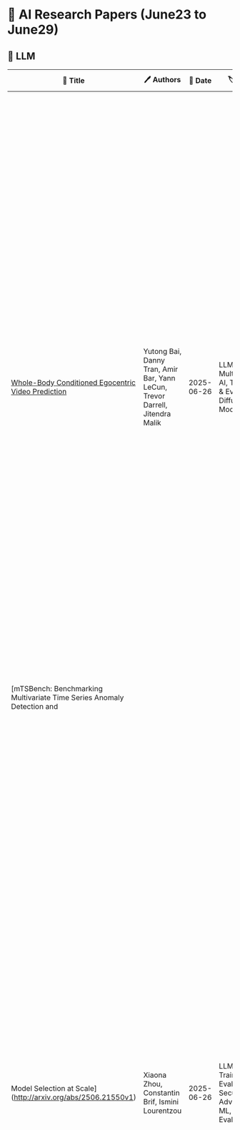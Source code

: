 # 📌 AI Research Papers (June23 to June29)

## 🔹 LLM

| 📄 Title | 🖊 Authors | 📅 Date | 🏷 Tags | 📜 Summary | 🔗 Link |
|---------|---------|---------|---------|---------|---------|
| [Whole-Body Conditioned Egocentric Video Prediction](http://arxiv.org/abs/2506.21552v1) | Yutong Bai, Danny Tran, Amir Bar, Yann LeCun, Trevor Darrell, Jitendra Malik | 2025-06-26 | LLM, Multimodal AI, Training & Evaluation, Diffusion Models | We train models to Predict Ego-centric Video from human Actions (PEVA), given the past video and an action represented by the relative 3D body pose. By conditioning on kinematic pose trajectories, structured by the joint hierarchy of the body, our model learns to simulate how physical human actions shape the environment from a first-person point of view. We train an auto-regressive conditional diffusion transformer on Nymeria, a large-scale dataset of real-world egocentric video and body pose capture. We further design a hierarchical evaluation protocol with increasingly challenging tasks, enabling a comprehensive analysis of the model's embodied prediction and control abilities. Our work represents an initial attempt to tackle the challenges of modeling complex real-world environments and embodied agent behaviors with video prediction from the perspective of a human. | [🔗 Paper](http://arxiv.org/abs/2506.21552v1) |
| [mTSBench: Benchmarking Multivariate Time Series Anomaly Detection and
  Model Selection at Scale](http://arxiv.org/abs/2506.21550v1) | Xiaona Zhou, Constantin Brif, Ismini Lourentzou | 2025-06-26 | LLM, Training & Evaluation, Security & Adversarial ML, Model Evaluation | Multivariate time series anomaly detection (MTS-AD) is critical in domains like healthcare, cybersecurity, and industrial monitoring, yet remains challenging due to complex inter-variable dependencies, temporal dynamics, and sparse anomaly labels. We introduce mTSBench, the largest benchmark to date for MTS-AD and unsupervised model selection, spanning 344 labeled time series across 19 datasets and 12 diverse application domains. mTSBench evaluates 24 anomaly detection methods, including large language model (LLM)-based detectors for multivariate time series, and systematically benchmarks unsupervised model selection techniques under standardized conditions. Consistent with prior findings, our results confirm that no single detector excels across datasets, underscoring the importance of model selection. However, even state-of-the-art selection methods remain far from optimal, revealing critical gaps. mTSBench provides a unified evaluation suite to enable rigorous, reproducible comparisons and catalyze future advances in adaptive anomaly detection and robust model selection. | [🔗 Paper](http://arxiv.org/abs/2506.21550v1) |
| [PsyLite Technical Report](http://arxiv.org/abs/2506.21536v1) | Fangjun Ding, Renyu Zhang, Xinyu Feng, Chengye Xie, Zheng Zhang, Yanting Zhang | 2025-06-26 | LLM, Optimization, Training & Evaluation | With the rapid development of digital technology, AI-driven psychological counseling has gradually become an important research direction in the field of mental health. However, existing models still have deficiencies in dialogue safety, detailed scenario handling, and lightweight deployment. To address these issues, this study proposes PsyLite, a lightweight psychological counseling large language model agent developed based on the base model InternLM2.5-7B-chat. Through a two-stage training strategy (hybrid distillation data fine-tuning and ORPO preference optimization), PsyLite enhances the model's deep-reasoning ability, psychological counseling ability, and safe dialogue ability. After deployment using Ollama and Open WebUI, a custom workflow is created with Pipelines. An innovative conditional RAG is designed to introduce crosstalk humor elements at appropriate times during psychological counseling to enhance user experience and decline dangerous requests to strengthen dialogue safety. Evaluations show that PsyLite outperforms the baseline models in the Chinese general evaluation (CEval), psychological counseling professional evaluation (CPsyCounE), and dialogue safety evaluation (SafeDialBench), particularly in psychological counseling professionalism (CPsyCounE score improvement of 47.6\%) and dialogue safety (\safe{} score improvement of 2.4\%). Additionally, the model uses quantization technology (GGUF q4\_k\_m) to achieve low hardware deployment (5GB memory is sufficient for operation), providing a feasible solution for psychological counseling applications in resource-constrained environments. | [🔗 Paper](http://arxiv.org/abs/2506.21536v1) |
## 🔹 Diffusion Models

| 📄 Title | 🖊 Authors | 📅 Date | 🏷 Tags | 📜 Summary | 🔗 Link |
|---------|---------|---------|---------|---------|---------|
| [DeOcc-1-to-3: 3D De-Occlusion from a Single Image via Self-Supervised
  Multi-View Diffusion](http://arxiv.org/abs/2506.21544v1) | Yansong Qu, Shaohui Dai, Xinyang Li, Yuze Wang, You Shen, Liujuan Cao, Rongrong Ji | 2025-06-26 | Diffusion Models | Reconstructing 3D objects from a single image is a long-standing challenge, especially under real-world occlusions. While recent diffusion-based view synthesis models can generate consistent novel views from a single RGB image, they generally assume fully visible inputs and fail when parts of the object are occluded. This leads to inconsistent views and degraded 3D reconstruction quality. To overcome this limitation, we propose an end-to-end framework for occlusion-aware multi-view generation. Our method directly synthesizes six structurally consistent novel views from a single partially occluded image, enabling downstream 3D reconstruction without requiring prior inpainting or manual annotations. We construct a self-supervised training pipeline using the Pix2Gestalt dataset, leveraging occluded-unoccluded image pairs and pseudo-ground-truth views to teach the model structure-aware completion and view consistency. Without modifying the original architecture, we fully fine-tune the view synthesis model to jointly learn completion and multi-view generation. Additionally, we introduce the first benchmark for occlusion-aware reconstruction, encompassing diverse occlusion levels, object categories, and mask patterns. This benchmark provides a standardized protocol for evaluating future methods under partial occlusions. Our code is available at https://github.com/Quyans/DeOcc123. | [🔗 Paper](http://arxiv.org/abs/2506.21544v1) |
## 🔹 RLHF

| 📄 Title | 🖊 Authors | 📅 Date | 🏷 Tags | 📜 Summary | 🔗 Link |
|---------|---------|---------|---------|---------|---------|
| [MADrive: Memory-Augmented Driving Scene Modeling](http://arxiv.org/abs/2506.21520v1) | Polina Karpikova, Daniil Selikhanovych, Kirill Struminsky, Ruslan Musaev, Maria Golitsyna, Dmitry Baranchuk | 2025-06-26 | RLHF, Multimodal AI | Recent advances in scene reconstruction have pushed toward highly realistic modeling of autonomous driving (AD) environments using 3D Gaussian splatting. However, the resulting reconstructions remain closely tied to the original observations and struggle to support photorealistic synthesis of significantly altered or novel driving scenarios. This work introduces MADrive, a memory-augmented reconstruction framework designed to extend the capabilities of existing scene reconstruction methods by replacing observed vehicles with visually similar 3D assets retrieved from a large-scale external memory bank. Specifically, we release MAD-Cars, a curated dataset of ${\sim}70$K 360{\deg} car videos captured in the wild and present a retrieval module that finds the most similar car instances in the memory bank, reconstructs the corresponding 3D assets from video, and integrates them into the target scene through orientation alignment and relighting. The resulting replacements provide complete multi-view representations of vehicles in the scene, enabling photorealistic synthesis of substantially altered configurations, as demonstrated in our experiments. Project page: https://yandex-research.github.io/madrive/ | [🔗 Paper](http://arxiv.org/abs/2506.21520v1) |
| [Mitigating Hallucination of Large Vision-Language Models via Dynamic
  Logits Calibration](http://arxiv.org/abs/2506.21509v1) | Jiahe Chen, Jiaying He, Qian Shao, Qiyuan Chen, Jiahe Ying, Hongxia Xu, Jintai Chen, Jianwei Zheng, Jian Wu | 2025-06-26 | RLHF, Responsible AI, Multimodal AI, Model Evaluation | Large Vision-Language Models (LVLMs) have demonstrated significant advancements in multimodal understanding, yet they are frequently hampered by hallucination-the generation of text that contradicts visual input. Existing training-free decoding strategies exhibit critical limitations, including the use of static constraints that do not adapt to semantic drift during generation, inefficiency stemming from the need for multiple forward passes, and degradation of detail due to overly rigid intervention rules. To overcome these challenges, this paper introduces Dynamic Logits Calibration (DLC), a novel training-free decoding framework designed to dynamically align text generation with visual evidence at inference time. At the decoding phase, DLC step-wise employs CLIP to assess the semantic alignment between the input image and the generated text sequence. Then, the Relative Visual Advantage (RVA) of candidate tokens is evaluated against a dynamically updated contextual baseline, adaptively adjusting output logits to favor tokens that are visually grounded. Furthermore, an adaptive weighting mechanism, informed by a real-time context alignment score, carefully balances the visual guidance while ensuring the overall quality of the textual output. Extensive experiments conducted across diverse benchmarks and various LVLM architectures (such as LLaVA, InstructBLIP, and MiniGPT-4) demonstrate that DLC significantly reduces hallucinations, outperforming current methods while maintaining high inference efficiency by avoiding multiple forward passes. Overall, we present an effective and efficient decoding-time solution to mitigate hallucinations, thereby enhancing the reliability of LVLMs for more practices. Code will be released on Github. | [🔗 Paper](http://arxiv.org/abs/2506.21509v1) |
| [Robust Alignment via Partial Gromov-Wasserstein Distances](http://arxiv.org/abs/2506.21507v1) | Xiaoyun Gong, Sloan Nietert, Ziv Goldfeld | 2025-06-26 | RLHF | The Gromov-Wasserstein (GW) problem provides a powerful framework for aligning heterogeneous datasets by matching their internal structures in a way that minimizes distortion. However, GW alignment is sensitive to data contamination by outliers, which can greatly distort the resulting matching scheme. To address this issue, we study robust GW alignment, where upon observing contaminated versions of the clean data distributions, our goal is to accurately estimate the GW alignment cost between the original (uncontaminated) measures. We propose an estimator based on the partial GW distance, which trims out a fraction of the mass from each distribution before optimally aligning the rest. The estimator is shown to be minimax optimal in the population setting and is near-optimal in the finite-sample regime, where the optimality gap originates only from the suboptimality of the plug-in estimator in the empirical estimation setting (i.e., without contamination). Towards the analysis, we derive new structural results pertaining to the approximate pseudo-metric structure of the partial GW distance. Overall, our results endow the partial GW distance with an operational meaning by posing it as a robust surrogate of the classical distance when the observed data may be contaminated. | [🔗 Paper](http://arxiv.org/abs/2506.21507v1) |
## 🔹 Multimodal AI

| 📄 Title | 🖊 Authors | 📅 Date | 🏷 Tags | 📜 Summary | 🔗 Link |
|---------|---------|---------|---------|---------|---------|
| [SiM3D: Single-instance Multiview Multimodal and Multisetup 3D Anomaly
  Detection Benchmark](http://arxiv.org/abs/2506.21549v1) | Alex Costanzino, Pierluigi Zama Ramirez, Luigi Lella, Matteo Ragaglia, Alessandro Oliva, Giuseppe Lisanti, Luigi Di Stefano | 2025-06-26 | Multimodal AI | We propose SiM3D, the first benchmark considering the integration of multiview and multimodal information for comprehensive 3D anomaly detection and segmentation (ADS), where the task is to produce a voxel-based Anomaly Volume. Moreover, SiM3D focuses on a scenario of high interest in manufacturing: single-instance anomaly detection, where only one object, either real or synthetic, is available for training. In this respect, SiM3D stands out as the first ADS benchmark that addresses the challenge of generalising from synthetic training data to real test data. SiM3D includes a novel multimodal multiview dataset acquired using top-tier industrial sensors and robots. The dataset features multiview high-resolution images (12 Mpx) and point clouds (7M points) for 333 instances of eight types of objects, alongside a CAD model for each type. We also provide manually annotated 3D segmentation GTs for anomalous test samples. To establish reference baselines for the proposed multiview 3D ADS task, we adapt prominent singleview methods and assess their performance using novel metrics that operate on Anomaly Volumes. | [🔗 Paper](http://arxiv.org/abs/2506.21549v1) |
| [SAM4D: Segment Anything in Camera and LiDAR Streams](http://arxiv.org/abs/2506.21547v1) | Jianyun Xu, Song Wang, Ziqian Ni, Chunyong Hu, Sheng Yang, Jianke Zhu, Qiang Li | 2025-06-26 | Multimodal AI | We present SAM4D, a multi-modal and temporal foundation model designed for promptable segmentation across camera and LiDAR streams. Unified Multi-modal Positional Encoding (UMPE) is introduced to align camera and LiDAR features in a shared 3D space, enabling seamless cross-modal prompting and interaction. Additionally, we propose Motion-aware Cross-modal Memory Attention (MCMA), which leverages ego-motion compensation to enhance temporal consistency and long-horizon feature retrieval, ensuring robust segmentation across dynamically changing autonomous driving scenes. To avoid annotation bottlenecks, we develop a multi-modal automated data engine that synergizes VFM-driven video masklets, spatiotemporal 4D reconstruction, and cross-modal masklet fusion. This framework generates camera-LiDAR aligned pseudo-labels at a speed orders of magnitude faster than human annotation while preserving VFM-derived semantic fidelity in point cloud representations. We conduct extensive experiments on the constructed Waymo-4DSeg, which demonstrate the powerful cross-modal segmentation ability and great potential in data annotation of proposed SAM4D. | [🔗 Paper](http://arxiv.org/abs/2506.21547v1) |
| [WorldVLA: Towards Autoregressive Action World Model](http://arxiv.org/abs/2506.21539v1) | Jun Cen, Chaohui Yu, Hangjie Yuan, Yuming Jiang, Siteng Huang, Jiayan Guo, Xin Li, Yibing Song, Hao Luo, Fan Wang, Deli Zhao, Hao Chen | 2025-06-26 | Multimodal AI | We present WorldVLA, an autoregressive action world model that unifies action and image understanding and generation. Our WorldVLA intergrates Vision-Language-Action (VLA) model and world model in one single framework. The world model predicts future images by leveraging both action and image understanding, with the purpose of learning the underlying physics of the environment to improve action generation. Meanwhile, the action model generates the subsequent actions based on image observations, aiding in visual understanding and in turn helps visual generation of the world model. We demonstrate that WorldVLA outperforms standalone action and world models, highlighting the mutual enhancement between the world model and the action model. In addition, we find that the performance of the action model deteriorates when generating sequences of actions in an autoregressive manner. This phenomenon can be attributed to the model's limited generalization capability for action prediction, leading to the propagation of errors from earlier actions to subsequent ones. To address this issue, we propose an attention mask strategy that selectively masks prior actions during the generation of the current action, which shows significant performance improvement in the action chunk generation task. | [🔗 Paper](http://arxiv.org/abs/2506.21539v1) |
| [GGTalker: Talking Head Systhesis with Generalizable Gaussian Priors and
  Identity-Specific Adaptation](http://arxiv.org/abs/2506.21513v1) | Wentao Hu, Shunkai Li, Ziqiao Peng, Haoxian Zhang, Fan Shi, Xiaoqiang Liu, Pengfei Wan, Di Zhang, Hui Tian | 2025-06-26 | Multimodal AI, Ongoing Learning | Creating high-quality, generalizable speech-driven 3D talking heads remains a persistent challenge. Previous methods achieve satisfactory results for fixed viewpoints and small-scale audio variations, but they struggle with large head rotations and out-of-distribution (OOD) audio. Moreover, they are constrained by the need for time-consuming, identity-specific training. We believe the core issue lies in the lack of sufficient 3D priors, which limits the extrapolation capabilities of synthesized talking heads. To address this, we propose GGTalker, which synthesizes talking heads through a combination of generalizable priors and identity-specific adaptation. We introduce a two-stage Prior-Adaptation training strategy to learn Gaussian head priors and adapt to individual characteristics. We train Audio-Expression and Expression-Visual priors to capture the universal patterns of lip movements and the general distribution of head textures. During the Customized Adaptation, individual speaking styles and texture details are precisely modeled. Additionally, we introduce a color MLP to generate fine-grained, motion-aligned textures and a Body Inpainter to blend rendered results with the background, producing indistinguishable, photorealistic video frames. Comprehensive experiments show that GGTalker achieves state-of-the-art performance in rendering quality, 3D consistency, lip-sync accuracy, and training efficiency. | [🔗 Paper](http://arxiv.org/abs/2506.21513v1) |
## 🔹 Optimization

| 📄 Title | 🖊 Authors | 📅 Date | 🏷 Tags | 📜 Summary | 🔗 Link |
|---------|---------|---------|---------|---------|---------|
| [Continuous symmetry breaking in 1D spin chains and 1+1D field theory](http://arxiv.org/abs/2506.21540v1) | Adam Nahum | 2025-06-26 | Optimization | We argue that ground states of 1D spin chains can spontaneously break U(1) ``easy-plane'' spin rotation symmetry, via true long-range order of $(S^x, S^y)$, at the phase transition between two quasi-long-range-ordered phases. The critical point can be reached by tuning a single parameter in a Hamiltonian with the same symmetry as the XXZ model, without further fine-tuning. Equivalently, it can arise in systems of bosons with particle-hole symmetry, as a long-range-ordered transition point between two quasi-long-range-ordered superfluids. Our approach is to start with the continuum field theory of the isotropic Heisenberg ferromagnet and consider generic perturbations that respect easy-plane symmetry. We argue for a renormalization-group flow to a critical point where long-range order in $(S^x, S^y)$ is enabled by coexisting critical fluctuations of $S^z$. (We also discuss multicritical points where further parameters are tuned to zero.) These results show that it is much easier to break continuous symmetries in 1D than standard lore would suggest. The failure of standard intuition for 1D chains (based on the quantum--classical correspondence) can be attributed to Berry phases, which prevent the 1+1D system from mapping to a classical 2D spin model. The present theory also gives an example of an ordered state whose Goldstone mode is interacting even in the infra-red, rather than becoming a free field. | [🔗 Paper](http://arxiv.org/abs/2506.21540v1) |
| [Exploring the Design Space of 3D MLLMs for CT Report Generation](http://arxiv.org/abs/2506.21535v1) | Mohammed Baharoon, Jun Ma, Congyu Fang, Augustin Toma, Bo Wang | 2025-06-26 | Optimization, Multimodal AI | Multimodal Large Language Models (MLLMs) have emerged as a promising way to automate Radiology Report Generation (RRG). In this work, we systematically investigate the design space of 3D MLLMs, including visual input representation, projectors, Large Language Models (LLMs), and fine-tuning techniques for 3D CT report generation. We also introduce two knowledge-based report augmentation methods that improve performance on the GREEN score by up to 10\%, achieving the 2nd place on the MICCAI 2024 AMOS-MM challenge. Our results on the 1,687 cases from the AMOS-MM dataset show that RRG is largely independent of the size of LLM under the same training protocol. We also show that larger volume size does not always improve performance if the original ViT was pre-trained on a smaller volume size. Lastly, we show that using a segmentation mask along with the CT volume improves performance. The code is publicly available at https://github.com/bowang-lab/AMOS-MM-Solution | [🔗 Paper](http://arxiv.org/abs/2506.21535v1) |
| [G$^{2}$D: Boosting Multimodal Learning with Gradient-Guided Distillation](http://arxiv.org/abs/2506.21514v1) | Mohammed Rakib, Arunkumar Bagavathi | 2025-06-26 | Optimization, Multimodal AI, Training & Evaluation | Multimodal learning aims to leverage information from diverse data modalities to achieve more comprehensive performance. However, conventional multimodal models often suffer from modality imbalance, where one or a few modalities dominate model optimization, leading to suboptimal feature representation and underutilization of weak modalities. To address this challenge, we introduce Gradient-Guided Distillation (G$^{2}$D), a knowledge distillation framework that optimizes the multimodal model with a custom-built loss function that fuses both unimodal and multimodal objectives. G$^{2}$D further incorporates a dynamic sequential modality prioritization (SMP) technique in the learning process to ensure each modality leads the learning process, avoiding the pitfall of stronger modalities overshadowing weaker ones. We validate G$^{2}$D on multiple real-world datasets and show that G$^{2}$D amplifies the significance of weak modalities while training and outperforms state-of-the-art methods in classification and regression tasks. Our code is available at https://github.com/rAIson-Lab/G2D. | [🔗 Paper](http://arxiv.org/abs/2506.21514v1) |
| [Assessing an evolutionary search engine for small language models,
  prompts, and evaluation metrics](http://arxiv.org/abs/2506.21512v1) | Cláudio Lúcio do Val Lopes, Lucca Machado | 2025-06-26 | Optimization, Training & Evaluation | The concurrent optimization of language models and instructional prompts presents a significant challenge for deploying efficient and effective AI systems, particularly when balancing performance against computational costs like token usage. This paper introduces and assesses a bi-objective evolutionary search engine designed to navigate this complex space, focusing specifically on Small Language Models (SLMs). We employ the NSGA-II algorithm and prompt grammar to simultaneously optimize for task accuracy and token efficiency across some reasoning tasks. Our results successfully identify diverse, high-performing model-prompt combinations, quantitatively revealing the critical trade-off between the two objectives. This research highlights task-specific affinities between particular SLMs and prompt structures (e.g., instructions, context, chain of thought). The generated practical Pareto fronts offer decision-makers a portfolio of optimized solutions adaptable to their specific constraints. This automated approach moves beyond traditional manual tuning, providing a foundational framework for discovering effective human-AI interaction patterns. | [🔗 Paper](http://arxiv.org/abs/2506.21512v1) |
| [skLEP: A Slovak General Language Understanding Benchmark](http://arxiv.org/abs/2506.21508v1) | Marek Šuppa, Andrej Ridzik, Daniel Hládek, Tomáš Javůrek, Viktória Ondrejová, Kristína Sásiková, Martin Tamajka, Marián Šimko | 2025-06-26 | Optimization, Training & Evaluation | In this work, we introduce skLEP, the first comprehensive benchmark specifically designed for evaluating Slovak natural language understanding (NLU) models. We have compiled skLEP to encompass nine diverse tasks that span token-level, sentence-pair, and document-level challenges, thereby offering a thorough assessment of model capabilities. To create this benchmark, we curated new, original datasets tailored for Slovak and meticulously translated established English NLU resources. Within this paper, we also present the first systematic and extensive evaluation of a wide array of Slovak-specific, multilingual, and English pre-trained language models using the skLEP tasks. Finally, we also release the complete benchmark data, an open-source toolkit facilitating both fine-tuning and evaluation of models, and a public leaderboard at https://github.com/slovak-nlp/sklep in the hopes of fostering reproducibility and drive future research in Slovak NLU. | [🔗 Paper](http://arxiv.org/abs/2506.21508v1) |
## 🔹 Scaling Laws

| 📄 Title | 🖊 Authors | 📅 Date | 🏷 Tags | 📜 Summary | 🔗 Link |
|---------|---------|---------|---------|---------|---------|
| [On the visibility window for Brownian interlacements, Poisson cylinders
  and Boolean models](http://arxiv.org/abs/2506.21516v1) | Yingxin Mu, Artem Sapozhnikov | 2025-06-26 | Scaling Laws | We study visibility inside the vacant set of three models in $\mathbb R^d$ with slow decay of spatial correlations: Brownian interlacements, Poisson cylinders and Poisson-Boolean models. Let $Q_x$ be the radius of the largest ball centered at $x$ every point of which is visible from $0$ through the vacant set of one of these models. We prove that conditioned on $x$ being visible from $0$, $Q_x/\delta_{\ x\ }$ converges weakly, as $x\to\infty$, to the exponential distribution with an explicit intensity, which depends on the parameters of the respective model. The scaling function $\delta_r$ is the visibility window introduced in arXiv:2304.10298, a length scale of correlations in the visible set at distance $r$ from $0$. | [🔗 Paper](http://arxiv.org/abs/2506.21516v1) |
| [Gaussian Invariant Markov Chain Monte Carlo](http://arxiv.org/abs/2506.21511v1) | Michalis K. Titsias, Angelos Alexopoulos, Siran Liu, Petros Dellaportas | 2025-06-26 | Scaling Laws | We develop sampling methods, which consist of Gaussian invariant versions of random walk Metropolis (RWM), Metropolis adjusted Langevin algorithm (MALA) and second order Hessian or Manifold MALA. Unlike standard RWM and MALA we show that Gaussian invariant sampling can lead to ergodic estimators with improved statistical efficiency. This is due to a remarkable property of Gaussian invariance that allows us to obtain exact analytical solutions to the Poisson equation for Gaussian targets. These solutions can be used to construct efficient and easy to use control variates for variance reduction of estimators under any intractable target. We demonstrate the new samplers and estimators in several examples, including high dimensional targets in latent Gaussian models where we compare against several advanced methods and obtain state-of-the-art results. We also provide theoretical results regarding geometric ergodicity, and an optimal scaling analysis that shows the dependence of the optimal acceptance rate on the Gaussianity of the target. | [🔗 Paper](http://arxiv.org/abs/2506.21511v1) |
## 🔹 Training & Evaluation

| 📄 Title | 🖊 Authors | 📅 Date | 🏷 Tags | 📜 Summary | 🔗 Link |
|---------|---------|---------|---------|---------|---------|
| [Benchmarking and Parallelization of Electrostatic Particle-In-Cell for
  low-temperature Plasma Simulation by particle-thread Binding](http://arxiv.org/abs/2506.21524v1) | Libn Varghese, Bhaskar Chaudhury, Miral Shah, Mainak Bandyopadhyay | 2025-06-26 | Training & Evaluation, Model Evaluation | The Particle-In-Cell (PIC) method for plasma simulation tracks particle phase space information using particle and grid data structures. High computational costs in 2D and 3D device-scale PIC simulations necessitate parallelization, with the Charge Deposition (CD) subroutine often becoming a bottleneck due to frequent particle-grid interactions. Conventional methods mitigate dependencies by generating private grids for each core, but this approach faces scalability issues. We propose a novel approach based on a particle-thread binding strategy that requires only four private grids per node in distributed memory systems or four private grids in shared memory systems, enhancing CD scalability and performance while maintaining conventional data structures and requiring minimal changes to existing PIC codes. This method ensures complete accessibility of grid data structure for concurrent threads and avoids simultaneous access to particles within the same cell using additional functions and flags. Performance evaluations using a PIC benchmark for low-temperature partially magnetized E x B discharge simulation on a shared memory as well as a distributed memory system (1000 cores) demonstrate the method's scalability, and additionally, we show the method has little hardware dependency. | [🔗 Paper](http://arxiv.org/abs/2506.21524v1) |
| [Mind2Web 2: Evaluating Agentic Search with Agent-as-a-Judge](http://arxiv.org/abs/2506.21506v1) | Boyu Gou, Zanming Huang, Yuting Ning, Yu Gu, Michael Lin, Weijian Qi, Andrei Kopanev, Botao Yu, Bernal Jiménez Gutiérrez, Yiheng Shu, Chan Hee Song, Jiaman Wu, Shijie Chen, Hanane Nour Moussa, Tianshu Zhang, Jian Xie, Yifei Li, Tianci Xue, Zeyi Liao, Kai Zhang, Boyuan Zheng, Zhaowei Cai, Viktor Rozgic, Morteza Ziyadi, Huan Sun, Yu Su | 2025-06-26 | Training & Evaluation, Model Evaluation | Agentic search such as Deep Research systems, where large language models autonomously browse the web, synthesize information, and return comprehensive citation-backed answers, represents a major shift in how users interact with web-scale information. While promising greater efficiency and cognitive offloading, the growing complexity and open-endedness of agentic search have outpaced existing evaluation benchmarks and methodologies, which largely assume short search horizons and static answers. In this paper, we introduce Mind2Web 2, a benchmark of 130 realistic, high-quality, and long-horizon tasks that require real-time web browsing and extensive information synthesis, constructed with over 1,000 hours of human labor. To address the challenge of evaluating time-varying and complex answers, we propose a novel Agent-as-a-Judge framework. Our method constructs task-specific judge agents based on a tree-structured rubric design to automatically assess both answer correctness and source attribution. We conduct a comprehensive evaluation of nine frontier agentic search systems and human performance, along with a detailed error analysis to draw insights for future development. The best-performing system, OpenAI Deep Research, can already achieve 50-70% of human performance while spending half the time, showing a great potential. Altogether, Mind2Web 2 provides a rigorous foundation for developing and benchmarking the next generation of agentic search systems. | [🔗 Paper](http://arxiv.org/abs/2506.21506v1) |
## 🔹 Prompt Engineering

| 📄 Title | 🖊 Authors | 📅 Date | 🏷 Tags | 📜 Summary | 🔗 Link |
|---------|---------|---------|---------|---------|---------|
| [WAFT: Warping-Alone Field Transforms for Optical Flow](http://arxiv.org/abs/2506.21526v1) | Yihan Wang, Jia Deng | 2025-06-26 | Prompt Engineering | We introduce Warping-Alone Field Transforms (WAFT), a simple and effective method for optical flow. WAFT is similar to RAFT but replaces cost volume with high-resolution warping, achieving better accuracy with lower memory cost. This design challenges the conventional wisdom that constructing cost volumes is necessary for strong performance. WAFT is a simple and flexible meta-architecture with minimal inductive biases and reliance on custom designs. Compared with existing methods, WAFT ranks 1st on Spring and KITTI benchmarks, achieves the best zero-shot generalization on KITTI, while being up to 4.1x faster than methods with similar performance. Code and model weights are available at https://github.com/princeton-vl/WAFT. | [🔗 Paper](http://arxiv.org/abs/2506.21526v1) |
## 🔹 Responsible AI

| 📄 Title | 🖊 Authors | 📅 Date | 🏷 Tags | 📜 Summary | 🔗 Link |
|---------|---------|---------|---------|---------|---------|
| [HalluSegBench: Counterfactual Visual Reasoning for Segmentation
  Hallucination Evaluation](http://arxiv.org/abs/2506.21546v1) | Xinzhuo Li, Adheesh Juvekar, Xingyou Liu, Muntasir Wahed, Kiet A. Nguyen, Ismini Lourentzou | 2025-06-26 | Responsible AI, Multimodal AI, Training & Evaluation, Model Evaluation | Recent progress in vision-language segmentation has significantly advanced grounded visual understanding. However, these models often exhibit hallucinations by producing segmentation masks for objects not grounded in the image content or by incorrectly labeling irrelevant regions. Existing evaluation protocols for segmentation hallucination primarily focus on label or textual hallucinations without manipulating the visual context, limiting their capacity to diagnose critical failures. In response, we introduce HalluSegBench, the first benchmark specifically designed to evaluate hallucinations in visual grounding through the lens of counterfactual visual reasoning. Our benchmark consists of a novel dataset of 1340 counterfactual instance pairs spanning 281 unique object classes, and a set of newly introduced metrics that quantify hallucination sensitivity under visually coherent scene edits. Experiments on HalluSegBench with state-of-the-art vision-language segmentation models reveal that vision-driven hallucinations are significantly more prevalent than label-driven ones, with models often persisting in false segmentation, highlighting the need for counterfactual reasoning to diagnose grounding fidelity. | [🔗 Paper](http://arxiv.org/abs/2506.21546v1) |
| [Data Efficacy for Language Model Training](http://arxiv.org/abs/2506.21545v1) | Yalun Dai, Yangyu Huang, Xin Zhang, Wenshan Wu, Chong Li, Wenhui Lu, Shijie Cao, Li Dong, Scarlett Li | 2025-06-26 | Responsible AI, Model Evaluation | Data is fundamental to the training of language models (LM). Recent research has been dedicated to data efficiency, which aims to maximize performance by selecting a minimal or optimal subset of training data. Techniques such as data filtering, sampling, and selection play a crucial role in this area. To complement it, we define Data Efficacy, which focuses on maximizing performance by optimizing the organization of training data and remains relatively underexplored. This work introduces a general paradigm, DELT, for considering data efficacy in LM training, which highlights the significance of training data organization. DELT comprises three components: Data Scoring, Data Selection, and Data Ordering. Among these components, we design Learnability-Quality Scoring (LQS), as a new instance of Data Scoring, which considers both the learnability and quality of each data sample from the gradient consistency perspective. We also devise Folding Ordering (FO), as a novel instance of Data Ordering, which addresses issues such as model forgetting and data distribution bias. Comprehensive experiments validate the data efficacy in LM training, which demonstrates the following: Firstly, various instances of the proposed DELT enhance LM performance to varying degrees without increasing the data scale and model size. Secondly, among these instances, the combination of our proposed LQS for data scoring and Folding for data ordering achieves the most significant improvement. Lastly, data efficacy can be achieved together with data efficiency by applying data selection. Therefore, we believe that data efficacy is a promising foundational area in LM training. | [🔗 Paper](http://arxiv.org/abs/2506.21545v1) |
| [Revealing electron-lattice decoupling by Peltier thermometry and
  nanoscale thermal imaging in graphene](http://arxiv.org/abs/2506.21523v1) | Saurabh Kumar Srivastav, Tobias Völkl, Gary Quaresima, Yuri Myasoedov, Martin E. Huber, Kenji Watanabe, Takashi Taniguchi, L. S. Levitov, D. A. Pesin, Eli Zeldov | 2025-06-26 | Responsible AI, Model Evaluation | Electrical currents in low-dimensional quantum materials can drive electrons far from equilibrium, creating stark imbalance between electron and lattice temperatures. Yet, no existing methods enable simultaneous nanoscale mapping of both temperatures at cryogenic conditions. Here, we introduce a scanning probe technique that images the local lattice temperature and extracts electron temperature at gate-defined p-n junctions in graphene. By applying an alternating electrical current and analyzing first- and second-harmonic responses, we disentangle Joule heating from the Peltier effect-the latter encoding the local electron temperature. This enables the first spatially resolved cryogenic imaging of both phenomena in graphene. Even under modest current bias, the electron temperature increases by nearly three orders of magnitude more than the lattice temperature, revealing strong electron-phonon decoupling and indicating a previously unrecognized electron cooling pathway. Our minimally invasive method is broadly applicable to van der Waals heterostructures and opens new avenues for probing energy dissipation and non-equilibrium transport in correlated and hydrodynamic electron systems. | [🔗 Paper](http://arxiv.org/abs/2506.21523v1) |
## 🔹 General AI

| 📄 Title | 🖊 Authors | 📅 Date | 🏷 Tags | 📜 Summary | 🔗 Link |
|---------|---------|---------|---------|---------|---------|
| [Where to find Grokking in LLM Pretraining? Monitor
  Memorization-to-Generalization without Test](http://arxiv.org/abs/2506.21551v1) | Ziyue Li, Chenrui Fan, Tianyi Zhou | 2025-06-26 | General AI | Grokking, i.e., test performance keeps improving long after training loss converged, has been recently witnessed in neural network training, making the mechanism of generalization and other emerging capabilities such as reasoning mysterious. While prior studies usually train small models on a few toy or highly-specific tasks for thousands of epochs, we conduct the first study of grokking on checkpoints during one-pass pretraining of a 7B large language model (LLM), i.e., OLMoE. We compute the training loss and evaluate generalization on diverse benchmark tasks, including math reasoning, code generation, and commonsense/domain-specific knowledge retrieval tasks.   Our study, for the first time, verifies that grokking still happens in the pretraining of large-scale foundation models, though different data may enter grokking stages asynchronously. We further demystify grokking's "emergence of generalization" by investigating LLM internal dynamics. Specifically, we find that training samples' pathways (i.e., expert choices across layers) evolve from random, instance-specific to more structured and shareable between samples during grokking. Also, the complexity of a sample's pathway reduces despite the converged loss. These indicate a memorization-to-generalization conversion, providing a mechanistic explanation of delayed generalization. In the study, we develop two novel metrics to quantify pathway distance and the complexity of a single pathway. We show their ability to predict the generalization improvement on diverse downstream tasks. They are efficient, simple to compute and solely dependent on training data. Hence, they have practical value for pretraining, enabling us to monitor the generalization performance without finetuning and test. Theoretically, we show that more structured pathways reduce model complexity and improve the generalization bound. | [🔗 Paper](http://arxiv.org/abs/2506.21551v1) |
| [Natal kick by early-asymmetrical pairs of jets to the neutron star of
  supernova remnant S147](http://arxiv.org/abs/2506.21548v1) | Dmitry Shishkin, Ealeal Bear, Noam Soker | 2025-06-26 | General AI | We analyze the bipolar morphology of the jet-shaped core-collapse supernova (CCSN) remnant (CCSNR) S147 and its neutron star (NS) kick velocity, and suggest that two pairs of unequal, opposite jets contributed to the NS kick velocity. This kick by early asymmetrical pairs (kick-BEAP) of jets mechanism operates within the framework of the jittering jets explosion mechanism (JJEM). We examine the prominent pair of large ears and, based on their flat structure rather than the more common conical structure of ears, conclude that two pairs of jets close in angle inflated the two opposite ears. We connect two opposite X-ray bright zones by an additional axis to create the full point-symmetric morphology of CCSNR S147. We propose that the two unequal jets that formed the X-ray bright zones imparted the first kick-BEAP, while the two pairs of jets that formed the ears imparted the second kick-BEAP. The two kick velocities are of about equal magnitude of ~450 km/s, which implies very energetic jets. Such jets can excite gravitational waves that present detectors can detect from the Galaxy and the Magellanic Clouds. We use the morphology we identify to estimate the CCSNR age at 23,000 yr. Our results strengthen the JJEM. | [🔗 Paper](http://arxiv.org/abs/2506.21548v1) |
| [Detecting weighted hidden cliques](http://arxiv.org/abs/2506.21543v1) | Urmisha Chatterjee, Karissa Huang, Ritabrata Karmakar, B. R. Vinay Kumar, Gábor Lugosi, Nandan Malhotra, Anirban Mandal, Maruf Alam Tarafdar | 2025-06-26 | General AI | We study a generalization of the classical hidden clique problem to graphs with real-valued edge weights. Formally, we define a hypothesis testing problem. Under the null hypothesis, edges of a complete graph on $n$ vertices are associated with independent and identically distributed edge weights from a distribution $P$. Under the alternate hypothesis, $k$ vertices are chosen at random and the edge weights between them are drawn from a distribution $Q$, while the remaining are sampled from $P$. The goal is to decide, upon observing the edge weights, which of the two hypotheses they were generated from. We investigate the problem under two different scenarios: (1) when $P$ and $Q$ are completely known, and (2) when there is only partial information of $P$ and $Q$. In the first scenario, we obtain statistical limits on $k$ when the two hypotheses are distinguishable, and when they are not. Additionally, in each of the scenarios, we provide bounds on the minimal risk of the hypothesis testing problem when $Q$ is not absolutely continuous with respect to $P$. We also provide computationally efficient spectral tests that can distinguish the two hypotheses as long as $k=\Omega(\sqrt{n})$ in both the scenarios. | [🔗 Paper](http://arxiv.org/abs/2506.21543v1) |
| [Quintessence and phantoms in light of DESI 2025](http://arxiv.org/abs/2506.21542v1) | Ioannis D. Gialamas, Gert Hütsi, Martti Raidal, Juan Urrutia, Martin Vasar, Hardi Veermäe | 2025-06-26 | General AI | We analyse DESI BAO, CMB, and supernova data to explore the physical origin of the DESI indication for dynamical dark energy. Beyond the standard CPL parametrization, we explore truncated alternatives and quintessence models. We conclude that there is compelling evidence for dark energy to be decaying in the late universe, but the evidence for a phantom behaviour is less significant. Models without phantom behaviour are compatible with the data at the $2\sigma$ CL. Furthermore, we examine a concrete quintessence scenario with a Higgs-like potential, allowing for a direct comparison with parametrized approaches and testing its consistency with current observations. This framework enables a broader investigation of late-time cosmic evolution and reveals a $93.8\%$ preference for a future transition into an anti-de Sitter space, which may ultimately lead to a cosmological collapse of our Universe. | [🔗 Paper](http://arxiv.org/abs/2506.21542v1) |
| [StruMamba3D: Exploring Structural Mamba for Self-supervised Point Cloud
  Representation Learning](http://arxiv.org/abs/2506.21541v1) | Chuxin Wang, Yixin Zha, Wenfei Yang, Tianzhu Zhang | 2025-06-26 | General AI | Recently, Mamba-based methods have demonstrated impressive performance in point cloud representation learning by leveraging State Space Model (SSM) with the efficient context modeling ability and linear complexity. However, these methods still face two key issues that limit the potential of SSM: Destroying the adjacency of 3D points during SSM processing and failing to retain long-sequence memory as the input length increases in downstream tasks. To address these issues, we propose StruMamba3D, a novel paradigm for self-supervised point cloud representation learning. It enjoys several merits. First, we design spatial states and use them as proxies to preserve spatial dependencies among points. Second, we enhance the SSM with a state-wise update strategy and incorporate a lightweight convolution to facilitate interactions between spatial states for efficient structure modeling. Third, our method reduces the sensitivity of pre-trained Mamba-based models to varying input lengths by introducing a sequence length-adaptive strategy. Experimental results across four downstream tasks showcase the superior performance of our method. In addition, our method attains the SOTA 95.1% accuracy on ModelNet40 and 92.75% accuracy on the most challenging split of ScanObjectNN without voting strategy. | [🔗 Paper](http://arxiv.org/abs/2506.21541v1) |
| [Maximal Matching Matters: Preventing Representation Collapse for Robust
  Cross-Modal Retrieval](http://arxiv.org/abs/2506.21538v1) | Hani Alomari, Anushka Sivakumar, Andrew Zhang, Chris Thomas | 2025-06-26 | General AI | Cross-modal image-text retrieval is challenging because of the diverse possible associations between content from different modalities. Traditional methods learn a single-vector embedding to represent semantics of each sample, but struggle to capture nuanced and diverse relationships that can exist across modalities. Set-based approaches, which represent each sample with multiple embeddings, offer a promising alternative, as they can capture richer and more diverse relationships. In this paper, we show that, despite their promise, these set-based representations continue to face issues including sparse supervision and set collapse, which limits their effectiveness. To address these challenges, we propose Maximal Pair Assignment Similarity to optimize one-to-one matching between embedding sets which preserve semantic diversity within the set. We also introduce two loss functions to further enhance the representations: Global Discriminative Loss to enhance distinction among embeddings, and Intra-Set Divergence Loss to prevent collapse within each set. Our method achieves state-of-the-art performance on MS-COCO and Flickr30k without relying on external data. | [🔗 Paper](http://arxiv.org/abs/2506.21538v1) |
| [ResQ: A Novel Framework to Implement Residual Neural Networks on Analog
  Rydberg Atom Quantum Computers](http://arxiv.org/abs/2506.21537v1) | Nicholas S. DiBrita, Jason Han, Tirthak Patel | 2025-06-26 | General AI | Research in quantum machine learning has recently proliferated due to the potential of quantum computing to accelerate machine learning. An area of machine learning that has not yet been explored is neural ordinary differential equation (neural ODE) based residual neural networks (ResNets), which aim to improve the effectiveness of neural networks using the principles of ordinary differential equations. In this work, we present our insights about why analog Rydberg atom quantum computers are especially well-suited for ResNets. We also introduce ResQ, a novel framework to optimize the dynamics of Rydberg atom quantum computers to solve classification problems in machine learning using analog quantum neural ODEs. | [🔗 Paper](http://arxiv.org/abs/2506.21537v1) |
| [Rashba spin-orbit coupling and artificially engineered topological
  superconductors](http://arxiv.org/abs/2506.21534v1) | Sankar Das Sarma, Katharina Laubscher, Haining Pan, Jay D. Sau, Tudor D. Stanescu | 2025-06-26 | General AI | One of the most important physical effects in condensed matter physics is the Rashba spin-orbit coupling (RSOC), introduced in seminal works by Emmanuel Rashba. In this article, we discuss, describe, and review (providing critical perspectives on) the crucial role of RSOC in the currently active research area of topological quantum computation. Most, if not all, of the current experimental topological quantum computing platforms use the idea of Majorana zero modes as the qubit ingredient because of their non-Abelian anyonic property of having an intrinsic quantum degeneracy, which enables nonlocal encoding protected by a topological energy gap. It turns out that RSOC is a crucial ingredient in producing a low-dimensional topological superconductor in the laboratory, and such topological superconductors naturally have isolated localized midgap Majorana zero modes. In addition, increasing the RSOC strength enhances the topological gap, thus enhancing the topological immunity of the qubits to decoherence. Thus, Rashba's classic work on SOC may lead not only to the realization of localized non-Abelian anyons, but also fault tolerant quantum computation. | [🔗 Paper](http://arxiv.org/abs/2506.21534v1) |
| [On the Invariance of Expansive Measures for Flows](http://arxiv.org/abs/2506.21533v1) | Eduardo Pedrosa, Elias Rego, Alexandre Trilles | 2025-06-26 | General AI | We study expansive measures for continuous flows without fixed points on compact metric spaces, as introduced in [6]. We provide a new characterization of expansive measures through dynamical balls that, in contrast to the dynamical balls considered in [6], are actually Borel sets. This makes the theory more amenable to measure-theoretic analysis. We then establish a version of the Brin-Katok local entropy formula for flows using these generalized dynamical balls. As an application, we prove that every ergodic invariant measure with positive entropy is positively expansive, thus extending the results of [1] to the setting of regular flows. This implies that flows with positive topological entropy admit expansive invariant measures. Furthermore, we show that the stable classes of such measures have zero measure. Lastly, we prove that the set of expansive measures forms a $G_{\delta\sigma}$ subset in the weak*-topology and that every expansive measure (invariant or not) can be approximated by expansive measures supported on invariant sets. | [🔗 Paper](http://arxiv.org/abs/2506.21533v1) |
| ["What's Up, Doc?": Analyzing How Users Seek Health Information in
  Large-Scale Conversational AI Datasets](http://arxiv.org/abs/2506.21532v1) | Akshay Paruchuri, Maryam Aziz, Rohit Vartak, Ayman Ali, Best Uchehara, Xin Liu, Ishan Chatterjee, Monica Agrawal | 2025-06-26 | General AI | People are increasingly seeking healthcare information from large language models (LLMs) via interactive chatbots, yet the nature and inherent risks of these conversations remain largely unexplored. In this paper, we filter large-scale conversational AI datasets to achieve HealthChat-11K, a curated dataset of 11K real-world conversations composed of 25K user messages. We use HealthChat-11K and a clinician-driven taxonomy for how users interact with LLMs when seeking healthcare information in order to systematically study user interactions across 21 distinct health specialties. Our analysis reveals insights into the nature of how and why users seek health information, such as common interactions, instances of incomplete context, affective behaviors, and interactions (e.g., leading questions) that can induce sycophancy, underscoring the need for improvements in the healthcare support capabilities of LLMs deployed as conversational AI. Code and artifacts to retrieve our analyses and combine them into a curated dataset can be found here: https://github.com/yahskapar/HealthChat | [🔗 Paper](http://arxiv.org/abs/2506.21532v1) |
| [The Kaleidoscope Survey: Strong Gravitational Lensing in Galaxy Clusters
  with Radial Arcs](http://arxiv.org/abs/2506.21531v2) | Catherine Cerny, Mathilde Jauzac, David Lagattuta, Anna Niemiec, Guillaume Mahler, Alastair Edge, Richard Massey, Joseph Allingham | 2025-06-26 | General AI | We measure the dark matter density profiles of six galaxy clusters: A383, MS 2137-23, MACS J0326.8-0043, MACS J1427.6-2521, MACS J0417.5-1154, and MACS J0949.8+1708. Each cluster contains at least one radial arc, a unique physical feature that allows for more precise measurements of the inner mass profile (R < 50 kpc) from strong lensing. We present the first strong lensing analysis for MACS J0326 and MACS J1427. We use a combination of HST imaging and VLT/MUSE observations from the ESO Kaleidoscope Clusters Survey, a large `filler' program, to identify and measure redshifts for multiply-imaged systems and obtain the 2-D stellar velocity dispersion for each centrally-located brightest cluster galaxy (BCG). The BCG kinematics are used to subtract the baryonic mass component from the inner mass profile. We find total mass density profiles consistent with previous works using a combination of strong lensing and BCG kinematics. The overall shape of these profiles appears core-like, with an average dark matter slope measurement of $\gamma$~0.66. These results demonstrate the ongoing need for the construction of observational models for galaxy clusters, and show how galaxy-scale kinematics can be used to disentangle baryonic and dark matter concentrations in cluster cores. | [🔗 Paper](http://arxiv.org/abs/2506.21531v2) |
| [Detectability and Parameter Estimation for Einstein Telescope
  Configurations with GWJulia](http://arxiv.org/abs/2506.21530v1) | Andrea Begnoni, Stefano Anselmi, Mauro Pieroni, Alessandro Renzi, Angelo Ricciardone | 2025-06-26 | General AI | Future gravitational-wave (GW) detectors are expected to detect tens of thousands of compact binary coalescences (CBC) per year, depending also on the final detectors layout. For this reason, it is essential to have a fast, reliable tool for forecasting how different detector layouts will affect parameter estimation for these events. The Fisher Information Matrix (FIM) is a common tool for tackling this problem. In this paper, we present a new open source code GWJulia to perform FIM analysis of CBC parameters, i.e., stellar black-hole binaries (BBH), neutron star binaries (BNS), and neutron star-black hole binaries (NSBH). The code is purely written in Julia, making it fast while maintaining a high level of accuracy. We consider a set of case studies to compare different Einstein Telescope (ET) designs. We compare a 10km triangular configuration with two 15km L-shaped detectors with different orientations and temperatures. We discuss also the accuracy of combinations of parameters, which is very informative for cosmology or population studies. Finally, we focus on the detection of golden events and explore how the FIM can guide posterior sampling of GW signals using a novel Hamiltonian Monte Carlo (HMC) sampler. The code is publicly available at https://github.com/andrea-begnoni/GW.jl | [🔗 Paper](http://arxiv.org/abs/2506.21530v1) |
| [Landau levels of a Dirac electron in graphene from non-uniform magnetic
  fields](http://arxiv.org/abs/2506.21529v1) | Aritra Ghosh | 2025-06-26 | General AI | The occurrence of Landau levels in quantum mechanics is well known when a charged particle is subjected to a uniform magnetic field. Considering the recent interest in the electronic properties of graphene which admits a dispersion relation which is linear in the momentum near the Dirac points, we revisit the problem of Landau levels in the spirit of the Dirac Hamiltonian and ask if there are certain non-uniform magnetic fields which also lead to a spectrum consisting of the Landau levels. The answer, as we show, is in the affirmative. In particular, by considering isospectral deformations of the uniform magnetic field, we present explicit expressions for non-uniform magnetic fields that are strictly isospectral to their uniform counterpart, thus supporting the Landau levels. | [🔗 Paper](http://arxiv.org/abs/2506.21529v1) |
| [Koszul complexes and derived intersections](http://arxiv.org/abs/2506.21528v1) | Tristan Bozec, Julien Grivaux | 2025-06-26 | General AI | The aim of this article is to provide a complementary understanding to some results of the second author using the machinery of Koszul complexes, and to explain how this approach can provide a new description of projective derived intersections. | [🔗 Paper](http://arxiv.org/abs/2506.21528v1) |
| [Asymptotic Inference for Exchangeable Gibbs Partition](http://arxiv.org/abs/2506.21527v1) | Takuya Koriyama | 2025-06-26 | General AI | We study the asymptotic properties of parameter estimation and predictive inference under the exchangeable Gibbs partition, characterized by a discount parameter $\alpha\in(0,1)$ and a triangular array $v_{n,k}$ satisfying a backward recursion. Assuming that $v_{n,k}$ admits a mixture representation over the Ewens--Pitman family $(\alpha, \theta)$, with $\theta$ integrated by an unknown mixing distribution, we show that the (quasi) maximum likelihood estimator $\hat\alpha_n$ (QMLE) for $\alpha$ is asymptotically mixed normal. This generalizes earlier results for the Ewens--Pitman model to a more general class. We further study the predictive task of estimating the probability simplex $\mathsf{p}_n$, which governs the allocation of the $(n+1)$-th item, conditional on the current partition of $[n]$. Based on the asymptotics of the QMLE $\hat{\alpha}_n$, we construct an estimator $\hat{\mathsf{p}}_n$ and derive the limit distributions of the $f$-divergence $\mathsf{D}_f(\hat{\mathsf{p}}_n  \mathsf{p}_n)$ for general convex functions $f$, including explicit results for the TV distance and KL divergence. These results lead to asymptotically valid confidence intervals for both parameter estimation and prediction. | [🔗 Paper](http://arxiv.org/abs/2506.21527v1) |
| [The spectrum of global representations for families of bounded rank and
  VI-modules](http://arxiv.org/abs/2506.21525v1) | Miguel Barrero, Tobias Barthel, Luca Pol, Neil Strickland, Jordan Williamson | 2025-06-26 | General AI | A global representation is a compatible collection of representations of the outer automorphism groups of the finite groups belonging to a family $\mathscr{U}$. These arise in classical representation theory, in the study of representation stability, as well as in global homotopy theory. In this paper we begin a systematic study of the derived category $\mathsf{D}(\mathscr{U};k)$ of global representations over fields $k$ of characteristic zero, from the point-of-view of tensor-triangular geometry. We calculate its Balmer spectrum for various infinite families of finite groups including elementary abelian $p$-groups, cyclic groups, and finite abelian $p$-groups of bounded rank. We then deduce that the Balmer spectrum associated to the family of finite abelian $p$-groups has infinite Krull dimension and infinite Cantor--Bendixson rank, illustrating the complex phenomena we encounter. As a concrete application, we provide a complete tt-theoretic classification of finitely generated derived VI-modules. Our proofs rely on subtle information about the growth behaviour of global representations studied in a companion paper, as well as novel methods from non-rigid tt-geometry. | [🔗 Paper](http://arxiv.org/abs/2506.21525v1) |
| [Counting biquadratic number fields with quaternionic and dihedral
  extensions](http://arxiv.org/abs/2506.21522v1) | Louis M. Gaudet, Siman Wong | 2025-06-26 | General AI | We establish asymptotic formulae for the number of biquadratic number fields of bounded discriminant that can be embedded into a quaternionic or a dihedral extension. To prove these results, we express the solvability of these inverse Galois problems in terms of Hilbert symbols, and then apply a method of Heath-Brown to bound sums of linked quadratic characters. | [🔗 Paper](http://arxiv.org/abs/2506.21522v1) |
| [Potemkin Understanding in Large Language Models](http://arxiv.org/abs/2506.21521v1) | Marina Mancoridis, Bec Weeks, Keyon Vafa, Sendhil Mullainathan | 2025-06-26 | General AI | Large language models (LLMs) are regularly evaluated using benchmark datasets. But what justifies making inferences about an LLM's capabilities based on its answers to a curated set of questions? This paper first introduces a formal framework to address this question. The key is to note that the benchmarks used to test LLMs -- such as AP exams -- are also those used to test people. However, this raises an implication: these benchmarks are only valid tests if LLMs misunderstand concepts in ways that mirror human misunderstandings. Otherwise, success on benchmarks only demonstrates potemkin understanding: the illusion of understanding driven by answers irreconcilable with how any human would interpret a concept. We present two procedures for quantifying the existence of potemkins: one using a specially designed benchmark in three domains, the other using a general procedure that provides a lower-bound on their prevalence. We find that potemkins are ubiquitous across models, tasks, and domains. We also find that these failures reflect not just incorrect understanding, but deeper internal incoherence in concept representations. | [🔗 Paper](http://arxiv.org/abs/2506.21521v1) |
| [Hunting for UVdim stars in Galactic Open clusters. Clues from
  ultraviolet photometry](http://arxiv.org/abs/2506.21519v1) | G. Cordoni, A. P. Milone, L. Casagrande, L. Venuti, E. P. Lagioia, F. Muratore, A. F. Marino, G. S. Da Costa, F. Dell'Agli, F. D'Antona | 2025-06-26 | General AI | Split main-sequences (MSs) and extended main-sequence turn-offs (eMSTOs) have been observed in nearly all Magellanic Clouds clusters younger than 2 Gyr. More recently, Hubble Space Telescope (HST) ultraviolet photometry uncovered a puzzling new population of UV-absorbed stars, dubbed UVdim, in five Magellanic Clouds clusters aged between 40 and 200 Myr, as well as in one 1.5 Gyr-old cluster. These UVdim stars predominantly lie on the blue MS, which is composed of slow rotators, and their distinct UV properties are believed to stem from dusty circumstellar disks. Although eMSTOs are common in both Magellanic Clouds and Galactic open clusters (OCs) of comparable ages, UVdim stars have not yet been investigated in Galactic OCs. In this work, we fill that gap by combining Swift/UVOT, SkyMapper, and Gaia photometry to extend the search for UVdim stars to 35 Galactic OCs younger than 2 Gyr. By constructing colour-colour diagrams analogous to those employed with HST WFC3/UVIS, we find no evidence of UVdim-like stars in most Galactic open clusters and identify possible UVdim candidates in only five systems. The rarity of UVdim stars in young OCs suggests a potential difference between Magellanic Cloud clusters and their Milky Way counterparts, although the underlying reason remains unclear. | [🔗 Paper](http://arxiv.org/abs/2506.21519v1) |
| [New plasmon-like mode in PdTe$_{2}$: Raman scattering and memory
  function study](http://arxiv.org/abs/2506.21518v1) | Bharathiganesh Devanarayanan, Sahil Rathi, Jalaja Pandya, Sonika, C. S. Yadav, Navinder Singh, Satyendra Nath Gupta | 2025-06-26 | General AI | PdTe$_2$ is a type II Dirac semimetal that has garnered significant attention due to its intriguing electronic and topological properties. Here, we report temperature dependent Raman scattering study of PdTe$_2$ in the temperature range from 10 K to 300 K. Our study reveals emergence of a new unreported peak below 100 K, centered around 250 cm$^{-1}$. We argue that the new mode is not a phonon mode because the Raman spectra calculated using Density Functional Theory shows only two intense peaks at 85 $ cm^{-1}$ and 128 $cm^{-1}$. To ascertain the origin of this new peak, we constructed a microscopic model of electrons coupling to a single plasmon mode at 250 $cm^{-1}$ and using the memory function formalism, we obtained that the Raman relaxation rate is linear in frequency. We also performed phenomenological analysis of the Raman response from the experimental data and computed frequency dependent Raman relaxation rate, which is also found to exhibit a linear dependence on frequency. With the congruence of our theoretical and phenomenological results we could ascertain that the new mode observed at low temperatures is indeed a plasmon-like mode. Further, phonon frequencies and line widths of the two phonon modes exhibit anomalous behavior above 100 K. | [🔗 Paper](http://arxiv.org/abs/2506.21518v1) |
| [The Relation between Solar Spicules and Magnetohydrodynamic Shocks](http://arxiv.org/abs/2506.21517v1) | Sankalp Srivastava, Piyali Chatterjee, Sahel Dey, Robertus Erdélyi | 2025-06-26 | General AI | Spicules are thin, elongated jet-like features seen in observations of the solar atmosphere, at the interface between the solar photosphere and the corona. These features exhibit highly complex dynamics and are a necessary connecting link between the cooler, denser solar chromosphere and the extremely hot, tenuous corona. In this work, we explore the spatial and temporal relation between solar spicules and magneto-hydrodynamic (MHD) shocks using data from a 2D radiative MHD (rMHD) simulation of the solar atmosphere driven by solar convection. Here, we demonstrate, through direct identification, that slow MHD shocks, which propagate along magnetic field lines, are regions of strong positive vertical acceleration of the plasma that forms the tip of the spicule material during its rise phase. We quantify the effect of pressure and Lorentz forces on the acceleration of the plasma inside the shocks during the rise of spicules. The causality between spicule and shock propagation in the atmosphere of the model is also investigated. It is further shown that the strength of these shocks may play a vital role in determining the height of the spicules, supporting the idea that shocks act as drivers of some spicules. In addition, we also find the presence of structures similar to propagating coronal disturbances (PCDs) in the simulation, linked with the spicules. Here, PCDs appear to be associated with the shock waves driving the spicules that subsequently propagate into the corona and have similar speeds to those reported in observations. | [🔗 Paper](http://arxiv.org/abs/2506.21517v1) |
| [A priori estimates of stable solutions of the general Hardy-Henon
  equation in the ball](http://arxiv.org/abs/2506.21515v1) | J. Silverio Martinez-Baena, Salvador Villegas | 2025-06-26 | General AI | This paper is devoted to the study of semi-stable radial solutions $u\in H^1(B_1)$ of $-\Delta u=\vert x\vert^\alpha f(u) \mbox{ in } B_1\setminus\lbrace0\rbrace$, where $f\in C^1(\mathbb{R})$ is a general nonlinearity, $\alpha>-2$ and $B_1$ is the unit ball of $\mathbb{R}^N$, $N>1$. We establish the boudness of such solutions for dimensions $2\leq N<10+4\alpha$ and sharp pointwise estimates in the case $N\geq10+4\alpha$. In addition, we provide, for this range of dimensions, a large family of semi-stable radially decreasing unbounded $H^1(B_1)$ solutions. | [🔗 Paper](http://arxiv.org/abs/2506.21515v1) |
| [Joint Scheduling of DER under Demand Charges: Structure and
  Approximation](http://arxiv.org/abs/2506.21510v1) | Ruixiao Yang, Gulai Shen, Ahmed S. Alahmed, Chuchu Fan | 2025-06-26 | General AI | We study the joint scheduling of behind-the-meter distributed energy resources (DERs), including flexible loads, renewable generation, and battery energy storage systems, under net energy metering frameworks with demand charges. The problem is formulated as a stochastic dynamic program aimed at maximizing expected operational surplus while accounting for renewable generation uncertainty. We analytically characterize the structure of the optimal control policy and show that it admits a threshold-based form. However, due to the strong temporal coupling of the storage and demand charge constraints, the number of conditional branches in the policy scales combinatorially with the scheduling horizon, as it requires a look-ahead over future states. To overcome the high computational complexity in the general formulation, an efficient approximation algorithm is proposed, which searches for the peak demand under a mildly relaxed problem. We show that the algorithm scales linearly with the scheduling horizon. Extensive simulations using two open-source datasets validate the proposed algorithm and compare its performance against different DER control strategies, including a reinforcement learning-based one. Under varying storage and tariff parameters, the results show that the proposed algorithm outperforms various benchmarks in achieving a relatively small solution gap compared to the theoretical upper bound. | [🔗 Paper](http://arxiv.org/abs/2506.21510v1) |
| [On a minimal free resolution of the residue field over a local ring of
  codepth 3 of class T](http://arxiv.org/abs/2506.21505v1) | Van C. Nguyen, Oana Veliche | 2025-06-26 | General AI | Let $R$ be any local ring with residue field $k$, and $A$ the homology of the Koszul complex on a minimal set of generators of the maximal ideal of $R$. In this paper, we show that a minimal free resolution of $k$ over $R$ can be obtained from a graded minimal free resolution of $k$ over $A$. More precisely, this is done by the iterated mapping cone construction, introduced by the authors in a previous work, using specific choices of ingredients. As applications, using this general perspective, we exhibit a minimal free resolution of $k$ over a complete intersection ring of any codepth, and explicitly construct a minimal free resolution of $k$ over a local ring of codepth 3 of class $T$ in terms of Koszul blocks. | [🔗 Paper](http://arxiv.org/abs/2506.21505v1) |
| [Correlated reaction coordinate motion produces non-additive rate
  enhancement for electron and energy transfer in multi-acceptor structures](http://arxiv.org/abs/2506.21504v1) | Hanggai Nuomin, Feng-Feng Song, Peng Zhang, David N. Beratan | 2025-06-26 | General AI | Molecular structures with multiple donor, bridge, or acceptor units can display quantum interference effects that influence electron and energy transfer (ET and EnT) rates. Recent experiments found a 4- to 5-fold increase in ET rates for donor-acceptor structures with two acceptors compared to one. This result is surprising: simple classical or quantum analysis suggests a factor of two rate enhancement. We analyze the coupling interactions in multiple acceptor systems and find that rate enhancements beyond additive effects arise from acceptor-acceptor interactions that: 1) shift the reaction free energy, 2) change the donor-acceptor couplings, and 3) alter the reaction-coordinate motion. Consideration of these effects explains the observed rates in multi-acceptor systems and suggests strategies to tailor energy and electron transfer kinetics. | [🔗 Paper](http://arxiv.org/abs/2506.21504v1) |
| [Excitation of Giant Surface Waves During Laser Wake Field Acceleration](http://arxiv.org/abs/2506.21503v1) | Travis Garrett, Christopher Pieronek, E. Rockafellow, Oliver Sale, Sahir Virani, J. E. Shrock, B. Miao, A. Sloss, Jennifer Elle, H. M. Milchberg | 2025-06-26 | General AI | We have detected the presence of very high intensity surface waves that are excited during plasma waveguided laser wakefield acceleration. Wakefield acceleration can be enchanced by the introduction of an ``all optical" plasma waveguide that confines and guides a laser pulse at the optimal intensity over long distances, producing quasimonoenergetic multi-GeV electron bunches. However strong pulses of radio frequency radiation (RF) are also produced, and particle in cell simulations show why: a continuous stream of multi-MeV electrons are also ejected radially from the plasma due to nonlinear wave breaking, and these excite and copropagate coherently with a giant cylindrical Sommerfeld surface wave. Laboratory measurements, simulations, and analytic approximations all converge on a 20 J laser pulse exciting a 1 Joule, 400 GW broadband THz surface wave, with a peak electric field strength of 35 GV/m. | [🔗 Paper](http://arxiv.org/abs/2506.21503v1) |
